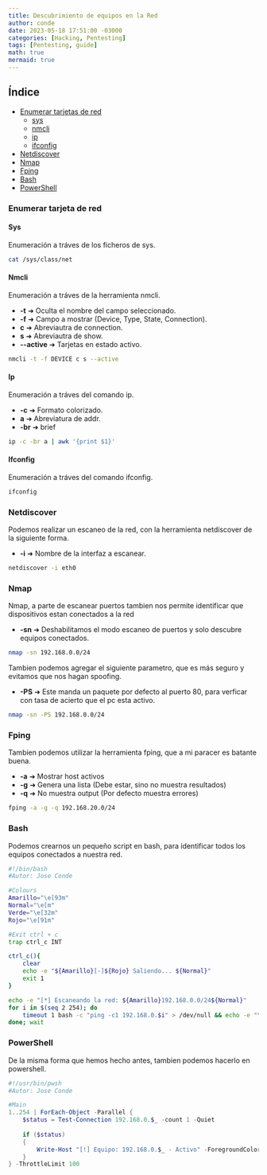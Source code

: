 ```yaml
---
title: Descubrimiento de equipos en la Red
author: conde
date: 2023-05-18 17:51:00 -03000 
categories: [Hacking, Pentesting]
tags: [Pentesting, guide]
math: true
mermaid: true
---
```


## Índice
- [Enumerar tarjetas de red](#enumerar-tarjeta-de-red)
  - [sys](#sys)
  - [nmcli](#nmcli)
  - [ip](#ip)
  - [ifconfig](#ifconfig)
- [Netdiscover](#netdiscover)
- [Nmap](#nmap)
- [Fping](#fping)
- [Bash](#bash)
- [PowerShell](#powershell)

### Enumerar tarjeta de red
#### Sys
Enumeración a tráves de los ficheros de sys.
```bash
cat /sys/class/net
```

#### Nmcli
Enumeración a tráves de la herramienta nmcli.
- **-t** ➜ Oculta el nombre del campo seleccionado.
- **-f** ➜ Campo a mostrar (Device, Type, State, Connection).
- **c** ➜ Abreviautra de connection.
- **s** ➜ Abreviautra de show.
- **\--active** ➜ Tarjetas en estado activo.

```bash
nmcli -t -f DEVICE c s --active
```
#### Ip 
Enumeración a tráves del comando ip.
- **-c** ➜ Formato colorizado.
- **a** ➜ Abreviatura de addr.
- **-br** ➜ brief

```bash
ip -c -br a | awk '{print $1}'
```
#### Ifconfig
Enumeración a tráves del comando ifconfig.
```bash
ifconfig
```

### Netdiscover
Podemos realizar un escaneo de la red, con la herramienta netdiscover de la siguiente forma.
- **-i** ➜ Nombre de la interfaz a escanear.

```bash
netdiscover -i eth0
```

### Nmap 
Nmap, a parte de escanear puertos tambien nos permite identificar que dispositivos estan conectados a la red
- **-sn** ➜ Deshabilitamos el modo escaneo de puertos y solo descubre equipos conectados.

```bash
nmap -sn 192.168.0.0/24
```
Tambien podemos agregar el siguiente parametro, que es más seguro y evitamos que nos hagan spoofing. 
- **-PS** ➜ Este manda un paquete por defecto al puerto 80, para verficar con tasa de acierto que el pc esta activo.

```bash
nmap -sn -PS 192.168.0.0/24
```

### Fping 
Tambien podemos utilizar la herramienta fping, que a mi paracer es batante buena. 
- **-a** ➜ Mostrar host activos
- **-g** ➜ Genera una lista (Debe estar, sino no muestra resultados)
- **-q** ➜ No muestra output (Por defecto muestra errores)

```bash
fping -a -g -q 192.168.20.0/24
```

### Bash 
Podemos crearnos un pequeño script en bash, para identificar todos los equipos conectados a nuestra red.
```bash
#!/bin/bash
#Autor: Jose Conde

#Colours
Amarillo="\e[93m"
Normal="\e[m"
Verde="\e[32m"
Rojo="\e[91m"

#Exit ctrl + c 
trap ctrl_c INT

ctrl_c(){
	clear
	echo -e "${Amarillo}[-]${Rojo} Saliendo... ${Normal}"
	exit 1
}

echo -e "[*] Escaneando la red: ${Amarillo}192.168.0.0/24${Normal}"
for i in $(seq 2 254); do
	timeout 1 bash -c "ping -c1 192.168.0.$i" > /dev/null && echo -e "\t[*] Equipo 192.168.0.$i - Activo" &
done; wait
```

### PowerShell 
De la misma forma que hemos hecho antes, tambien podemos hacerlo en powershell.

```powershell
#!/usr/bin/pwsh
#Autor: Jose Conde

#Main
1..254 | ForEach-Object -Parallel {
    $status = Test-Connection 192.168.0.$_ -count 1 -Quiet 
    
    if ($status)
    {
        Write-Host "[!] Equipo: 192.168.0.$_ - Activo" -ForegroundColor Green
    }
} -ThrottleLimit 100
```
